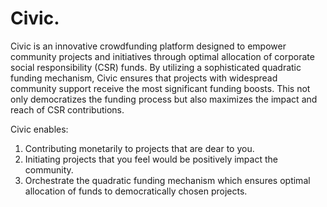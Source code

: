 # Civic.
Civic is an innovative crowdfunding platform designed to empower community projects and initiatives through optimal allocation of corporate social responsibility (CSR) funds. By utilizing a sophisticated quadratic funding mechanism, Civic ensures that projects with widespread community support receive the most significant funding boosts. This not only democratizes the funding process but also maximizes the impact and reach of CSR contributions.

Civic enables:
1. Contributing monetarily to projects that are dear to you.
2. Initiating projects that you feel would be positively impact the community.
3. Orchestrate the quadratic funding mechanism which ensures optimal allocation of funds to democratically chosen projects.

